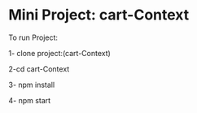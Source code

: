   # Mini Project: cart-Context

To run Project:

1- clone project:(cart-Context)

2-cd cart-Context

3- npm install

4- npm start
